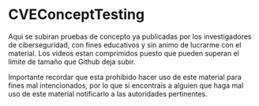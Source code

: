 # CVEConceptTesting

Aqui se subiran pruebas de concepto ya publicadas por los investigadores de ciberseguridad, con fines educativos y sin animo de lucrarme con el material. Los videos estan comprimidos puesto que pueden superan el limite de tamaño que Github deja subir. 

Importante recordar que esta prohibido hacer uso de este material para fines mal intencionados, por lo que si encontrais a alguien que haga mal uso de este material notificarlo a las autoridades pertinentes.
